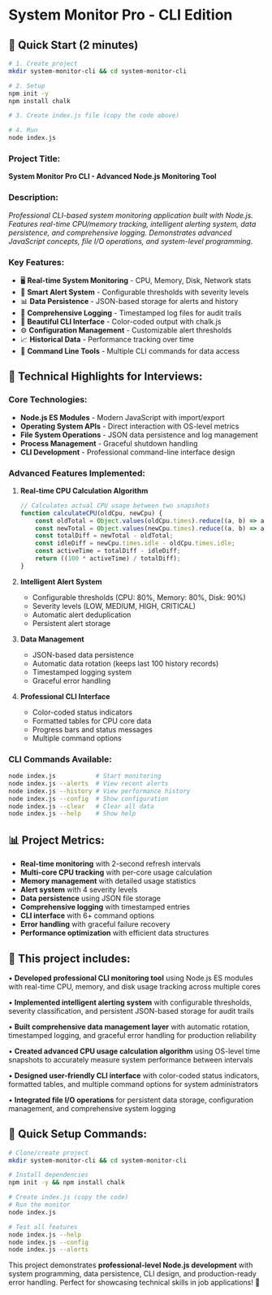 # System Monitor Pro - CLI Edition

## 🚀 Quick Start (2 minutes)

```bash
# 1. Create project
mkdir system-monitor-cli && cd system-monitor-cli

# 2. Setup
npm init -y
npm install chalk

# 3. Create index.js file (copy the code above)

# 4. Run
node index.js
```

### Project Title:
**System Monitor Pro CLI - Advanced Node.js Monitoring Tool**

### Description:
*Professional CLI-based system monitoring application built with Node.js. Features real-time CPU/memory tracking, intelligent alerting system, data persistence, and comprehensive logging. Demonstrates advanced JavaScript concepts, file I/O operations, and system-level programming.*

### Key Features:
- 🖥️ **Real-time System Monitoring** - CPU, Memory, Disk, Network stats
- 🚨 **Smart Alert System** - Configurable thresholds with severity levels  
- 📊 **Data Persistence** - JSON-based storage for alerts and history
- 📝 **Comprehensive Logging** - Timestamped log files for audit trails
- 🎨 **Beautiful CLI Interface** - Color-coded output with chalk.js
- ⚙️ **Configuration Management** - Customizable alert thresholds
- 📈 **Historical Data** - Performance tracking over time
- 🔧 **Command Line Tools** - Multiple CLI commands for data access

## 🎯 Technical Highlights for Interviews:

### Core Technologies:
- **Node.js ES Modules** - Modern JavaScript with import/export
- **Operating System APIs** - Direct interaction with OS-level metrics
- **File System Operations** - JSON data persistence and log management
- **Process Management** - Graceful shutdown handling
- **CLI Development** - Professional command-line interface design

### Advanced Features Implemented:

1. **Real-time CPU Calculation Algorithm**
   ```javascript
   // Calculates actual CPU usage between two snapshots
   function calculateCPU(oldCpu, newCpu) {
       const oldTotal = Object.values(oldCpu.times).reduce((a, b) => a + b, 0);
       const newTotal = Object.values(newCpu.times).reduce((a, b) => a + b, 0);
       const totalDiff = newTotal - oldTotal;
       const idleDiff = newCpu.times.idle - oldCpu.times.idle;
       const activeTime = totalDiff - idleDiff;
       return ((100 * activeTime) / totalDiff);
   }
   ```

2. **Intelligent Alert System**
   - Configurable thresholds (CPU: 80%, Memory: 80%, Disk: 90%)
   - Severity levels (LOW, MEDIUM, HIGH, CRITICAL)
   - Automatic alert deduplication
   - Persistent alert storage

3. **Data Management**
   - JSON-based data persistence
   - Automatic data rotation (keeps last 100 history records)
   - Timestamped logging system
   - Graceful error handling

4. **Professional CLI Interface**
   - Color-coded status indicators
   - Formatted tables for CPU core data
   - Progress bars and status messages
   - Multiple command options

### CLI Commands Available:
```bash
node index.js           # Start monitoring
node index.js --alerts  # View recent alerts
node index.js --history # View performance history
node index.js --config  # Show configuration
node index.js --clear   # Clear all data
node index.js --help    # Show help
```

## 📊 Project Metrics:

- **Real-time monitoring** with 2-second refresh intervals
- **Multi-core CPU tracking** with per-core usage calculation
- **Memory management** with detailed usage statistics
- **Alert system** with 4 severity levels
- **Data persistence** using JSON file storage
- **Comprehensive logging** with timestamped entries
- **CLI interface** with 6+ command options
- **Error handling** with graceful failure recovery
- **Performance optimization** with efficient data structures

## 🎯 This project includes:

• **Developed professional CLI monitoring tool** using Node.js ES modules with real-time CPU, memory, and disk usage tracking across multiple cores

• **Implemented intelligent alerting system** with configurable thresholds, severity classification, and persistent JSON-based storage for audit trails

• **Built comprehensive data management layer** with automatic rotation, timestamped logging, and graceful error handling for production reliability

• **Created advanced CPU usage calculation algorithm** using OS-level time snapshots to accurately measure system performance between intervals

• **Designed user-friendly CLI interface** with color-coded status indicators, formatted tables, and multiple command options for system administrators

• **Integrated file I/O operations** for persistent data storage, configuration management, and comprehensive system logging


## 🚀 Quick Setup Commands:

```bash
# Clone/create project
mkdir system-monitor-cli && cd system-monitor-cli

# Install dependencies
npm init -y && npm install chalk

# Create index.js (copy the code)
# Run the monitor
node index.js

# Test all features
node index.js --help
node index.js --config
node index.js --alerts
```

This project demonstrates **professional-level Node.js development** with system programming, data persistence, CLI design, and production-ready error handling. Perfect for showcasing technical skills in job applications! 🎯